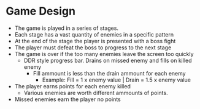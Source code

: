 # Game Design

- The game is played in a series of stages.
- Each stage has a vast quantity of enemies in a specific pattern
- At the end of the stage the player is presented with a boss fight
- The player must defeat the boss to progress to the next stage
- The game is over if the too many enemies leave the screen too quickly
  - DDR style progress bar. Drains on missed enemy and fills on killed enemy
    - Fill ammount is less than the drain ammount for each enemy
      - Example: Fill = 1 x enemy value | Drain = 1.5 x enemy value
- The player earns points for each enemy killed
  - Various enemies are worth different ammounts of points.
- Missed enemies earn the player no points